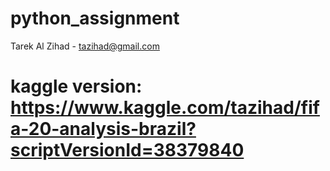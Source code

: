 # python_assignment
Tarek Al Zihad - tazihad@gmail.com

# kaggle version: https://www.kaggle.com/tazihad/fifa-20-analysis-brazil?scriptVersionId=38379840
